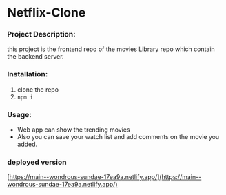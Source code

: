 # Netflix-Clone

### Project Description: 
this project is the frontend repo of the movies Library repo which contain the backend server.

### Installation:
 1. clone the repo 
 2. `npm i`


### Usage:
- Web app can show the trending movies 
- Also you can save your watch list and add comments on the movie you added. 

### deployed version 
[https://main--wondrous-sundae-17ea9a.netlify.app/](https://main--wondrous-sundae-17ea9a.netlify.app/)
